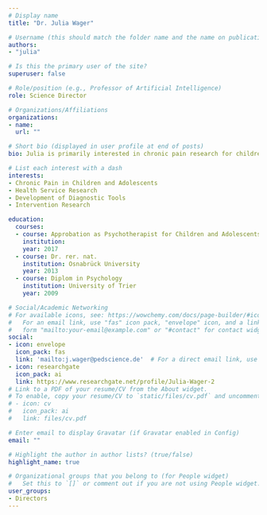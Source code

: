 ```yaml
---
# Display name
title: "Dr. Julia Wager"

# Username (this should match the folder name and the name on publications)
authors:
- "julia"

# Is this the primary user of the site?
superuser: false

# Role/position (e.g., Professor of Artificial Intelligence)
role: Science Director

# Organizations/Affiliations
organizations:
- name:
  url: ""

# Short bio (displayed in user profile at end of posts)
bio: Julia is primarily interested in chronic pain research for children and adolescents

# List each interest with a dash
interests:
- Chronic Pain in Children and Adolescents
- Health Service Research
- Development of Diagnostic Tools
- Intervention Research

education:
  courses:
  - course: Approbation as Psychotherapist for Children and Adolescents (CBT)
    institution:
    year: 2017
  - course: Dr. rer. nat.
    institution: Osnabrück University
    year: 2013
  - course: Diplom in Psychology
    institution: University of Trier
    year: 2009

# Social/Academic Networking
# For available icons, see: https://wowchemy.com/docs/page-builder/#icons
#   For an email link, use "fas" icon pack, "envelope" icon, and a link in the
#   form "mailto:your-email@example.com" or "#contact" for contact widget.
social:
- icon: envelope
  icon_pack: fas
  link: 'mailto:j.wager@pedscience.de'  # For a direct email link, use "mailto:test@example.org".
- icon: researchgate
  icon_pack: ai
  link: https://www.researchgate.net/profile/Julia-Wager-2
# Link to a PDF of your resume/CV from the About widget.
# To enable, copy your resume/CV to `static/files/cv.pdf` and uncomment the lines below.
# - icon: cv
#   icon_pack: ai
#   link: files/cv.pdf

# Enter email to display Gravatar (if Gravatar enabled in Config)
email: ""

# Highlight the author in author lists? (true/false)
highlight_name: true

# Organizational groups that you belong to (for People widget)
#   Set this to `[]` or comment out if you are not using People widget.
user_groups:
- Directors
---
```


